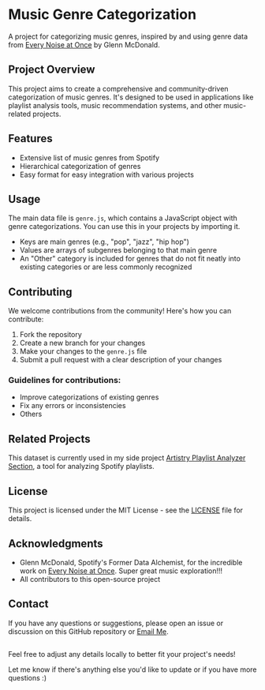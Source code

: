 # Music Genre Categorization

A project for categorizing music genres, inspired by and using genre data from [Every Noise at Once](https://everynoise.com/) by Glenn McDonald. 

## Project Overview

This project aims to create a comprehensive and community-driven categorization of music genres. It's designed to be used in applications like playlist analysis tools, music recommendation systems, and other music-related projects.

## Features

- Extensive list of music genres from Spotify
- Hierarchical categorization of genres
- Easy format for easy integration with various projects

## Usage

The main data file is `genre.js`, which contains a JavaScript object with genre categorizations. You can use this in your projects by importing it.
- Keys are main genres (e.g., "pop", "jazz", "hip hop")
- Values are arrays of subgenres belonging to that main genre
- An "Other" category is included for genres that do not fit neatly into existing categories or are less commonly recognized

## Contributing

We welcome contributions from the community! Here's how you can contribute:

1. Fork the repository
2. Create a new branch for your changes
3. Make your changes to the `genre.js` file
4. Submit a pull request with a clear description of your changes

### Guidelines for contributions:

- Improve categorizations of existing genres
- Fix any errors or inconsistencies
- Others
  
## Related Projects

This dataset is currently used in my side project [Artistry Playlist Analyzer Section](https://artistryplaylist.vercel.app/analyze), a tool for analyzing Spotify playlists.

## License

This project is licensed under the MIT License - see the [LICENSE](LICENSE) file for details.

## Acknowledgments

- Glenn McDonald, Spotify's Former Data Alchemist, for the incredible work on [Every Noise at Once](https://everynoise.com/). Super great music exploration!!!
- All contributors to this open-source project

## Contact

If you have any questions or suggestions, please open an issue or discussion on this GitHub repository or [Email Me](mailto:crescendocompanion@gmail.com).

##
Feel free to adjust any details locally to better fit your project's needs!

Let me know if there's anything else you'd like to update or if you have more questions :)
